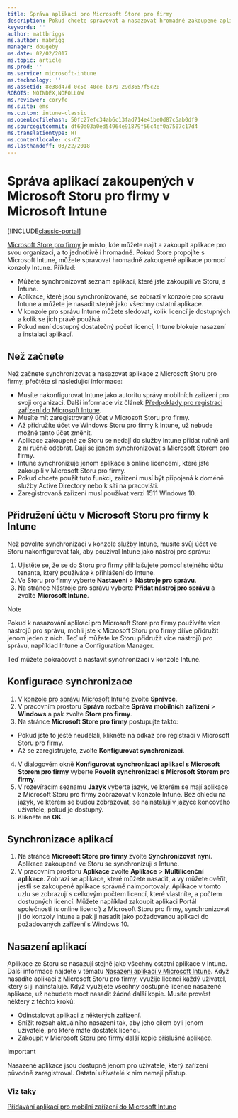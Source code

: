 ```yaml
---
title: Správa aplikací pro Microsoft Store pro firmy
description: Pokud chcete spravovat a nasazovat hromadně zakoupené aplikace z konzoly Intune, připojte Microsoft Intune k Microsoft Storu pro firmy.
keywords: ''
author: mattbriggs
ms.author: mabrigg
manager: dougeby
ms.date: 02/02/2017
ms.topic: article
ms.prod: ''
ms.service: microsoft-intune
ms.technology: ''
ms.assetid: 8e38d47d-0c5e-40ce-b379-29d3657f5c28
ROBOTS: NOINDEX,NOFOLLOW
ms.reviewer: coryfe
ms.suite: ems
ms.custom: intune-classic
ms.openlocfilehash: 50fc27efc34ab6c13fad714e41be0d87c5ab0df9
ms.sourcegitcommit: df60d03a0ed54964e91879f56c4ef0a7507c17d4
ms.translationtype: HT
ms.contentlocale: cs-CZ
ms.lasthandoff: 03/22/2018
---
```

# <a name="manage-apps-you-purchased-from-the-microsoft-store-for-business-with-microsoft-intune"></a>Správa aplikací zakoupených v Microsoft Storu pro firmy v Microsoft Intune

[!INCLUDE[classic-portal](../includes/classic-portal.md)]

[Microsoft Store pro firmy](https://www.microsoft.com/business-store) je místo, kde můžete najít a zakoupit aplikace pro svou organizaci, a to jednotlivě i hromadně. Pokud Store propojíte s Microsoft Intune, můžete spravovat hromadně zakoupené aplikace pomocí konzoly Intune. Příklad:
* Můžete synchronizovat seznam aplikací, které jste zakoupili ve Storu, s Intune.
* Aplikace, které jsou synchronizované, se zobrazí v konzole pro správu Intune a můžete je nasadit stejně jako všechny ostatní aplikace.
* V konzole pro správu Intune můžete sledovat, kolik licencí je dostupných a kolik se jich právě používá.
* Pokud není dostupný dostatečný počet licencí, Intune blokuje nasazení a instalaci aplikací.

## <a name="before-you-start"></a>Než začnete
Než začnete synchronizovat a nasazovat aplikace z Microsoft Storu pro firmy, přečtěte si následující informace:
* Musíte nakonfigurovat Intune jako autoritu správy mobilních zařízení pro svoji organizaci. Další informace viz článek [Předpoklady pro registraci zařízení do Microsoft Intune](prerequisites-for-enrollment.md).
* Musíte mít zaregistrovaný účet v Microsoft Storu pro firmy.
* Až přidružíte účet ve Windows Storu pro firmy k Intune, už nebude možné tento účet změnit.
* Aplikace zakoupené ze Storu se nedají do služby Intune přidat ručně ani z ní ručně odebrat. Dají se jenom synchronizovat s Microsoft Storem pro firmy.
* Intune synchronizuje jenom aplikace s online licencemi, které jste zakoupili v Microsoft Storu pro firmy.
* Pokud chcete použít tuto funkci, zařízení musí být připojená k doméně služby Active Directory nebo k síti na pracovišti.
* Zaregistrovaná zařízení musí používat verzi 1511 Windows 10.

## <a name="associate-your-microsoft-store-for-business-account-with-intune"></a>Přidružení účtu v Microsoft Storu pro firmy k Intune
Než povolíte synchronizaci v konzole služby Intune, musíte svůj účet ve Storu nakonfigurovat tak, aby používal Intune jako nástroj pro správu:
1. Ujistěte se, že se do Storu pro firmy přihlašujete pomocí stejného účtu tenanta, který používáte k přihlášení do Intune.
2. Ve Storu pro firmy vyberte **Nastavení** > **Nástroje pro správu**.
3. Na stránce Nástroje pro správu vyberte **Přidat nástroj pro správu** a zvolte **Microsoft Intune**.

> [!NOTE]
> Pokud k nasazování aplikací pro Microsoft Store pro firmy používáte více nástrojů pro správu, mohli jste k Microsoft Storu pro firmy dříve přidružit jenom jeden z nich. Teď už můžete ke Storu přidružit více nástrojů pro správu, například Intune a Configuration Manager.

Teď můžete pokračovat a nastavit synchronizaci v konzole Intune.

## <a name="configure-synchronization"></a>Konfigurace synchronizace

1. V [konzole pro správu Microsoft Intune](https://manage.microsoft.com) zvolte **Správce**.
2. V pracovním prostoru **Správa** rozbalte **Správa mobilních zařízení** > **Windows** a pak zvolte **Store pro firmy**.
3. Na stránce **Microsoft Store pro firmy** postupujte takto:
 * Pokud jste to ještě neudělali, klikněte na odkaz pro registraci v Microsoft Storu pro firmy.
 * Až se zaregistrujete, zvolte **Konfigurovat synchronizaci**.
4. V dialogovém okně **Konfigurovat synchronizaci aplikací s Microsoft Storem pro firmy** vyberte **Povolit synchronizaci s Microsoft Storem pro firmy**.
5. V rozevíracím seznamu **Jazyk** vyberte jazyk, ve kterém se mají aplikace z Microsoft Storu pro firmy zobrazovat v konzole Intune. Bez ohledu na jazyk, ve kterém se budou zobrazovat, se nainstalují v jazyce koncového uživatele, pokud je dostupný.
6. Klikněte na **OK**.

## <a name="synchronize-apps"></a>Synchronizace aplikací

1. Na stránce **Microsoft Store pro firmy** zvolte **Synchronizovat nyní**. Aplikace zakoupené ve Storu se synchronizují s Intune.
2. V pracovním prostoru **Aplikace** zvolte **Aplikace** > **Multilicenční aplikace**. Zobrazí se aplikace, které můžete nasadit, a vy můžete ověřit, jestli se zakoupené aplikace správně naimportovaly. Aplikace v tomto uzlu se zobrazují s celkovým počtem licencí, které vlastníte, a počtem dostupných licencí.
Můžete například zakoupit aplikaci Portál společnosti (s online licencí) z Microsoft Storu pro firmy, synchronizovat ji do konzoly Intune a pak ji nasadit jako požadovanou aplikaci do požadovaných zařízení s Windows 10. 


## <a name="deploy-apps"></a>Nasazení aplikací

Aplikace ze Storu se nasazují stejně jako všechny ostatní aplikace v Intune. Další informace najdete v tématu [Nasazení aplikací v Microsoft Intune](deploy-apps-in-microsoft-intune.md).
Když nasadíte aplikaci z Microsoft Storu pro firmy, využije licenci každý uživatel, který si ji nainstaluje. Když využijete všechny dostupné licence nasazené aplikace, už nebudete moct nasadit žádné další kopie. Musíte provést některý z těchto kroků:
* Odinstalovat aplikaci z některých zařízení.
* Snížit rozsah aktuálního nasazení tak, aby jeho cílem byli jenom uživatelé, pro které máte dostatek licencí.
* Zakoupit v Microsoft Storu pro firmy další kopie příslušné aplikace.

> [!Important]
> Nasazené aplikace jsou dostupné jenom pro uživatele, který zařízení původně zaregistroval. Ostatní uživatelé k nim nemají přístup.


### <a name="see-also"></a>Viz taky
[Přidávání aplikací pro mobilní zařízení do Microsoft Intune](add-apps-for-mobile-devices-in-microsoft-intune.md)
